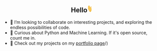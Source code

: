 <h2 align='center'>Hello<img src="https://raw.githubusercontent.com/ABSphreak/ABSphreak/master/gifs/Hi.gif" height="25px" width="15px"></h2>


- 🤖 I’m looking to collaborate on interesting projects, and exploring the endless possibilities of code.
- 🐍 Curious about Python and Machine Learning. If it's open source, count me in.
- 🥝 Check out my projects on my [portfolio page](https://123kiwi.github.io/portfolio/)/)

<!---
123kiwi/123kiwi is a ✨ special ✨ repository because its `README.md` (this file) appears on your GitHub profile.
You can click the Preview link to take a look at your changes.
--->

<!---
<h2 align="left">Tech Stack</h2>
<p align="left">
    <img src="https://raw.githubusercontent.com/gilbarbara/logos/c122ccfcfdb15d9958a85696ff2460ac3b01f8ca/logos/python.svg" alt="python" width="40" height="40"/>
    <img src="https://upload.wikimedia.org/wikipedia/commons/4/45/Tableau_Logo.png" alt="Tableau" width="80" height="40"/>
    <img src="https://iconape.com/wp-content/png_logo_vector/scikit-learn-logo.png" alt="scikit-learn" width="60" height="40"/>
    <img src="https://upload.wikimedia.org/wikipedia/commons/6/66/BigQuery_Logo.png" alt="BigQuery" width="60" height="40"/>
    <img src="https://raw.githubusercontent.com/gilbarbara/logos/master/logos/mysql.svg" alt="MySQL" width="40" height="40"/>
    <img src="https://upload.wikimedia.org/wikipedia/commons/c/cf/New_Power_BI_Logo.png" alt="Power BI" width="40" height="40"/>
    <img src="https://raw.githubusercontent.com/gilbarbara/logos/master/logos/pandas.svg" alt="Pandas" width="40" height="40"/>
    <img src="https://upload.wikimedia.org/wikipedia/commons/a/ad/Streamlit-logo-primary-colormark-darktext.png" alt="Streamlit" width="80" height="40"/>
    <img src="https://upload.wikimedia.org/wikipedia/commons/3/31/NumPy_logo_2020.svg" alt="Numpy" width="60" height="40"/>
    <img src="https://upload.wikimedia.org/wikipedia/commons/d/d7/Google_Analytics_Logo.png" alt="Google Analytics GA4" width="60" height="40"/>
    <img src="https://upload.wikimedia.org/wikipedia/commons/8/84/Matplotlib_icon.svg" alt="Matplotlib" width="40" height="40"/>
    <img src="https://upload.wikimedia.org/wikipedia/commons/3/37/Plotly-logo-01-square.png" alt="Plotly" width="40" height="40"/>
    <img src="https://upload.wikimedia.org/wikipedia/commons/1/10/Seaborn_logo.svg" alt="Seaborn" width="60" height="40"/>
    <img src="https://upload.wikimedia.org/wikipedia/commons/3/38/Jupyter_logo.svg" alt="Jupyter" width="40" height="40"/>
    <img src="https://upload.wikimedia.org/wikipedia/commons/3/3b/Excel_Logo.svg" alt="Excel" width="40" height="40"/>
    <img src="https://upload.wikimedia.org/wikipedia/commons/6/6a/Beautifulsoup.png" alt="Beautiful Soup" width="60" height="40"/>
    <img src="https://upload.wikimedia.org/wikipedia/commons/e/ed/Google_Colab.png" alt="Google Colab" width="60" height="40"/>
    <img src="https://upload.wikimedia.org/wikipedia/commons/e/e9/PowerApps_logo.svg" alt="Power Automate" width="60" height="40"/>
    <img src="https://upload.wikimedia.org/wikipedia/commons/e/ec/GitHub_logo_2013.svg" alt="GitHub" width="40" height="40"/>
    <img src="https://upload.wikimedia.org/wikipedia/commons/3/3f/HubSpot_Logo.svg" alt="HubSpot" width="80" height="40"/>
    <img src="https://upload.wikimedia.org/wikipedia/commons/3/38/Power_Query_logo.png" alt="Power Query" width="60" height="40"/>
    <img src="https://upload.wikimedia.org/wikipedia/commons/3/31/Microsoft_Copilot_Logo.svg" alt="Copilot Studio" width="60" height="40"/>
    <img src="https://upload.wikimedia.org/wikipedia/commons/8/8e/Prompt_Engineering.png" alt="Prompt Engineering" width="60" height="40"/>
</p>
--->
